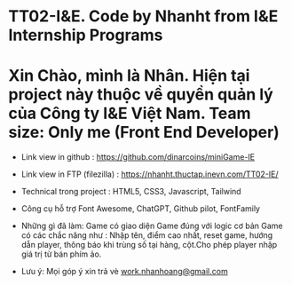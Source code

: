 # TT02-I&E. Code by Nhanht from I&E Internship Programs
# Xin Chào, mình là Nhân. Hiện tại project này thuộc về quyền quản lý của Công ty I&E Việt Nam. Team size: Only me (Front End Developer)

* Link view in github : https://github.com/dinarcoins/miniGame-IE
* Link view in FTP (filezilla) : https://nhanht.thuctap.inevn.com/TT02-IE/

* Technical trong project :
HTML5, CSS3, Javascript, Tailwind

* Công cụ hỗ trợ
Font Awesome, ChatGPT, Github pilot, FontFamily

* Những gì đã làm:
Game có giao diện
Game đúng với logic cơ bản
Game có các chắc năng như : Nhập tên, điểm cao nhất, reset game, hướng dẫn player, thông báo khi trùng số tại hàng, cột.Cho phép player nhập giá trị từ bán phím ảo.

* Lưu ý:
Mọi góp ý xin trả vè work.nhanhoang@gmail.com